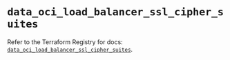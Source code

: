 # `data_oci_load_balancer_ssl_cipher_suites`

Refer to the Terraform Registry for docs: [`data_oci_load_balancer_ssl_cipher_suites`](https://registry.terraform.io/providers/oracle/oci/6.18.0/docs/data-sources/load_balancer_ssl_cipher_suites).
